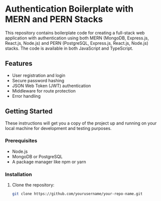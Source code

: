 # Authentication Boilerplate with MERN and PERN Stacks

This repository contains boilerplate code for creating a full-stack web application with authentication using both MERN (MongoDB, Express.js, React.js, Node.js) and PERN (PostgreSQL, Express.js, React.js, Node.js) stacks. The code is available in both JavaScript and TypeScript.

## Features

- User registration and login
- Secure password hashing
- JSON Web Token (JWT) authentication
- Middleware for route protection
- Error handling

## Getting Started

These instructions will get you a copy of the project up and running on your local machine for development and testing purposes.

### Prerequisites

- Node.js
- MongoDB or PostgreSQL
- A package manager like npm or yarn

### Installation

1. Clone the repository:
   ```bash
   git clone https://github.com/yourusername/your-repo-name.git
